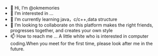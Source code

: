 - 👋 Hi, I’m @okmemories
- 👀 I’m interested in ...
- 🌱 I’m currently learning java，c/c++,data structure
- 💞️ I’m looking to collaborate on this platform makes the right friends, progresses together, and creates your own style
- 📫 How to reach me ...
A little white who is interested in computer coding.When you meet for the first time, please look after me in the future.
<!---
okmemories/okmemories is a ✨ special ✨ repository because its `README.md` (this file) appears on your GitHub profile.
You can click the Preview link to take a look at your changes.
--->
